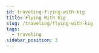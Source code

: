```yaml
---
id: traveling-flying-with-kig
title: Flying With Kig
slug: /traveling/flying-with-kig
tags:
  - traveling
sidebar_position: 3
---
```

